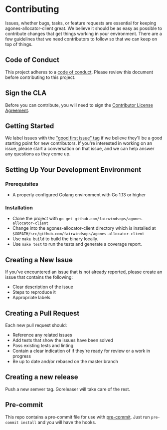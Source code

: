 # Contributing

Issues, whether bugs, tasks, or feature requests are essential for keeping agones-allocator-client great. We believe it should be as easy as possible to contribute changes that get things working in your environment. There are a few guidelines that we need contributors to follow so that we can keep on top of things.

## Code of Conduct

This project adheres to a [code of conduct](CODE_OF_CONDUCT.md). Please review this document before contributing to this project.

## Sign the CLA
Before you can contribute, you will need to sign the [Contributor License Agreement](https://cla-assistant.io/fairwindsops/agones-allocator-client).

## Getting Started

We label issues with the ["good first issue" tag](https://github.com/FairwindsOps/agones-allocator-client/labels/good%20first%20issue) if we believe they'll be a good starting point for new contributors. If you're interested in working on an issue, please start a conversation on that issue, and we can help answer any questions as they come up.

## Setting Up Your Development Environment
### Prerequisites
* A properly configured Golang environment with Go 1.13 or higher

### Installation
* Clone the project with `go get github.com/fairwindsops/agones-allocator-client`
* Change into the agones-allocator-client directory which is installed at `$GOPATH/src/github.com/fairwindsops/agones-allocator-client`
* Use `make build` to build the binary locally.
* Use `make test` to run the tests and generate a coverage report.

## Creating a New Issue

If you've encountered an issue that is not already reported, please create an issue that contains the following:

- Clear description of the issue
- Steps to reproduce it
- Appropriate labels

## Creating a Pull Request

Each new pull request should:

- Reference any related issues
- Add tests that show the issues have been solved
- Pass existing tests and linting
- Contain a clear indication of if they're ready for review or a work in progress
- Be up to date and/or rebased on the master branch

## Creating a new release

Push a new semver tag. Goreleaser will take care of the rest.

## Pre-commit

This repo contains a pre-commit file for use with [pre-commit](https://pre-commit.com/). Just run `pre-commit install` and you will have the hooks.
